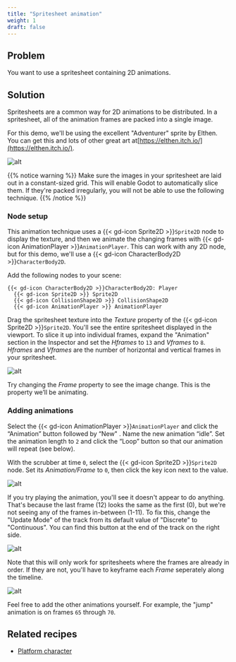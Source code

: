 ```yaml
---
title: "Spritesheet animation"
weight: 1
draft: false
---
```


## Problem

You want to use a spritesheet containing 2D animations.

## Solution

Spritesheets are a common way for 2D animations to be distributed. In a spritesheet, all of the animation frames are packed into a single image.

For this demo, we'll be using the excellent "Adventurer" sprite by Elthen. You can get this and lots of other great art at[https://elthen.itch.io/](https://elthen.itch.io/).

![alt](/godot_recipes/4.x/img/adventurer_sprite_sheet_v1.1.png)

{{% notice warning %}}
Make sure the images in your spritesheet are laid out in a constant-sized grid. This will enable Godot to automatically slice them. If they're packed irregularly, you will not be able to use the following technique.
{{% /notice %}}

### Node setup

This animation technique uses a {{< gd-icon Sprite2D >}}`Sprite2D` node to display the texture, and then we animate the changing frames with {{< gd-icon AnimationPlayer >}}`AnimationPlayer`. This can work with any 2D node, but for this demo, we'll use a {{< gd-icon CharacterBody2D >}}`CharacterBody2D`.

Add the following nodes to your scene:

```
{{< gd-icon CharacterBody2D >}}CharacterBody2D: Player
  {{< gd-icon Sprite2D >}} Sprite2D
  {{< gd-icon CollisionShape2D >}} CollisionShape2D
  {{< gd-icon AnimationPlayer >}} AnimationPlayer
```

Drag the spritesheet texture into the _Texture_ property of the {{< gd-icon Sprite2D >}}`Sprite2D`. You'll see the entire spritesheet displayed in the viewport. To slice it up into individual frames, expand the "Animation" section in the Inspector and set the _Hframes_ to `13` and _Vframes_ to `8`. _Hframes_ and _Vframes_ are the number of horizontal and vertical frames in your spritesheet.

![alt](/godot_recipes/4.x/img/sprite_animation_01.png)

Try changing the _Frame_ property to see the image change. This is the property we’ll be animating.

### Adding animations

Select the {{< gd-icon AnimationPlayer >}}`AnimationPlayer` and click the “Animation” button followed by “New"
. Name the new animation “idle”. Set the animation length to `2` and click the “Loop” button so that our animation will repeat (see below).

With the scrubber at time `0`, select the {{< gd-icon Sprite2D >}}`Sprite2D` node. Set its _Animation/Frame_ to `0`, then click the key icon next to the value.

![alt](/godot_recipes/4.x/img/sprite_animation_02.png)

If you try playing the animation, you'll see it doesn't appear to do anything. That's because the last frame (12) looks the same as the first (0), but we're not seeing any of the frames in-between (1-11). To fix this, change the "Update Mode" of the track from its default value of "Discrete" to "Continuous". You can find this button at the end of the track on the right side.

![alt](/godot_recipes/4.x/img/sprite_animation_03.png)

Note that this will only work for spritesheets where the frames are already in order. If they are not, you'll have to keyframe each _Frame_ seperately along the timeline.

![alt](/godot_recipes/4.x/img/sprite_animation_04.gif)

Feel free to add the other animations yourself. For example, the "jump" animation is on frames `65` through `70`.

## Related recipes

<!-- - [Top-down character](http://kidscancode.org/godot_recipes/2d/topdown_movement/#option-1-8-way-movement) -->
- [Platform character](/godot_recipes/4.x/2d/platform_character/)
<!-- - [Controlling animation states](http://kidscancode.org/godot_recipes/animation/animation_state_machine/) -->
